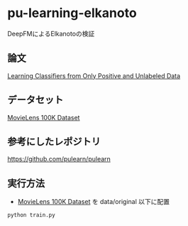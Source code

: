 # pu-learning-elkanoto

DeepFMによるElkanotoの検証

## 論文

[Learning Classifiers from Only Positive and Unlabeled Data](http://cseweb.ucsd.edu/~elkan/posonly.pdf)

## データセット

[MovieLens 100K Dataset](https://grouplens.org/datasets/movielens/100k/)

## 参考にしたレポジトリ

https://github.com/pulearn/pulearn

## 実行方法
- [MovieLens 100K Dataset](https://grouplens.org/datasets/movielens/100k/) 
を data/original 以下に配置

```
python train.py
```